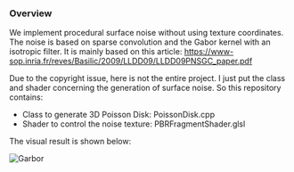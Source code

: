 ### Overview
We implement procedural surface noise without using texture coordinates. The noise is based on sparse convolution and the Gabor kernel with an isotropic filter. It is mainly based on this article: https://www-sop.inria.fr/reves/Basilic/2009/LLDD09/LLDD09PNSGC_paper.pdf

Due to the copyright issue, here is not the entire project. I just put the class and shader concerning the generation of surface noise. So this repository contains:

- Class to generate 3D Poisson Disk: PoissonDisk.cpp
- Shader to control the noise texture: PBRFragmentShader.glsl

The visual result is shown below:

![Garbor](https://user-images.githubusercontent.com/76222299/161384039-8badb9b0-2c1b-4874-ba3f-15f58a740ed1.png)
